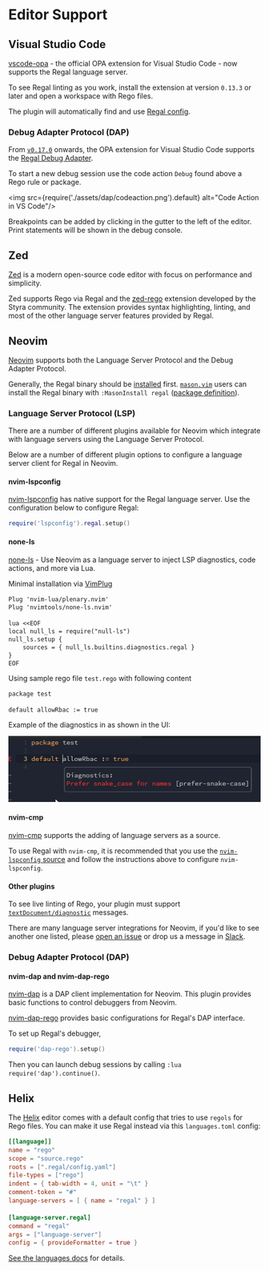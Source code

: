 # Editor Support

## Visual Studio Code

[vscode-opa](https://marketplace.visualstudio.com/items?itemName=tsandall.opa) -
the official OPA extension for Visual Studio Code - now supports the Regal language server.

To see Regal linting as you work, install the extension at version `0.13.3` or later
and open a workspace with Rego files.

The plugin will automatically find and use [Regal config](https://docs.styra.com/regal#configuration).

### Debug Adapter Protocol (DAP)

From
[`v0.17.0`](https://github.com/open-policy-agent/vscode-opa/blob/main/CHANGELOG.md#0170)
onwards, the OPA extension for Visual Studio Code supports the
[Regal Debug Adapter](/regal/debug-adapter).

To start a new debug session use the code action `Debug` found above a Rego rule
or package.

<img
  src={require('./assets/dap/codeaction.png').default}
  alt="Code Action in VS Code"/>

Breakpoints can be added by clicking in the gutter to the left of the editor.
Print statements will be shown in the debug console.

## Zed

[Zed](https://zed.dev) is a modern open-source code editor with focus on performance and simplicity.

Zed supports Rego via Regal and the [zed-rego](https://github.com/StyraInc/zed-rego) extension developed by the Styra
community. The extension provides syntax highlighting, linting, and most of the other language server features provided
by Regal.

## Neovim

[Neovim](https://neovim.io/) supports both the Language Server Protocol and the Debug Adapter Protocol.

Generally, the Regal binary should be [installed](https://docs.styra.com/regal#getting-started)
first. [`mason.vim`](https://github.com/williamboman/mason.nvim) users can install the
Regal binary with `:MasonInstall regal`
([package definition](https://github.com/mason-org/mason-registry/blob/2024-07-23-asian-hate/packages/regal/package.yaml)).

### Language Server Protocol (LSP)

There are a number of different plugins available for Neovim which integrate
with language servers using the Language Server Protocol.

Below are a number of different plugin options to configure a language server
client for Regal in Neovim.

#### nvim-lspconfig

[nvim-lspconfig](https://github.com/neovim/nvim-lspconfig) has native support for the
Regal language server. Use the configuration below to configure Regal:

```lua
require('lspconfig').regal.setup()
```

#### none-ls

[none-ls](https://github.com/nvimtools/none-ls.nvim) - Use Neovim as a
language server to inject LSP diagnostics, code actions, and more via Lua.

Minimal installation via [VimPlug](https://github.com/junegunn/vim-plug)

```vim
Plug 'nvim-lua/plenary.nvim'
Plug 'nvimtools/none-ls.nvim'

lua <<EOF
local null_ls = require("null-ls")
null_ls.setup {
    sources = { null_ls.builtins.diagnostics.regal }
}
EOF
```

Using sample rego file `test.rego` with following content

```rego
package test

default allowRbac := true
```

Example of the diagnostics in as shown in the UI:

![regal in none-ls](./assets/editors-neovim.png)

#### nvim-cmp

[nvim-cmp](https://github.com/hrsh7th/nvim-cmp) supports the adding of language
servers as a source.

To use Regal with `nvim-cmp`, it is recommended that you use
the [`nvim-lspconfig` source](https://github.com/hrsh7th/cmp-nvim-lsp) and
follow the instructions above to configure `nvim-lspconfig`.

#### Other plugins

To see live linting of Rego, your plugin must support
[`textDocument/diagnostic`](https://microsoft.github.io/language-server-protocol/specifications/lsp/3.17/specification/#textDocument_diagnostic)
messages.

There are many language server integrations for Neovim, if you'd like to see
another one listed, please [open an issue](https://github.com/StyraInc/regal/issues/new)
or drop us a message in [Slack](http://communityinviter.com/apps/styracommunity/signup).

### Debug Adapter Protocol (DAP)

#### nvim-dap and nvim-dap-rego

[nvim-dap](https://github.com/mfussenegger/nvim-dap) is a DAP client
implementation for Neovim.
This plugin provides basic functions to control debuggers from Neovim.

[nvim-dap-rego](https://github.com/rinx/nvim-dap-rego) provides basic
configurations for Regal's DAP interface.

To set up Regal's debugger,

```lua
require('dap-rego').setup()
```

Then you can launch debug sessions by calling `:lua require('dap').continue()`.

## Helix

The [Helix](https://helix-editor.com/) editor comes with a default config that tries to
use `regols` for Rego files.
You can make it use Regal instead via this `languages.toml` config:

```toml
[[language]]
name = "rego"
scope = "source.rego"
roots = [".regal/config.yaml"]
file-types = ["rego"]
indent = { tab-width = 4, unit = "\t" }
comment-token = "#"
language-servers = [ { name = "regal" } ]

[language-server.regal]
command = "regal"
args = ["language-server"]
config = { provideFormatter = true }
```

[See the languages docs](https://docs.helix-editor.com/languages.html#language-configuration)
for details.
